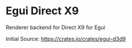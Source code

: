 # Egui Direct X9

Renderer backend for Direct X9 for Egui

Initial Source: https://crates.io/crates/egui-d3d9